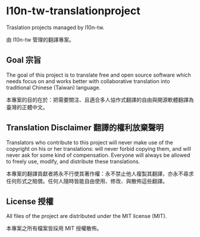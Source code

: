# l10n-tw-translationproject
Traslation projects managed by l10n-tw. 

由 l10n-tw 管理的翻譯專案。

## Goal 宗旨
The goal of this project is to translate free and open source software which needs focus on and works better with collaborative translation into traditional Chinese (Taiwan) language.

本專案的目的在於：把需要關注、且適合多人協作式翻譯的自由與開源軟體翻譯為臺灣的正體中文。

## Translation Disclaimer 翻譯的權利放棄聲明
Translators who contribute to this project will never make use of the copyright on his or her translations: will never forbid copying them, and will never ask for some kind of compensation. Everyone will always be allowed to freely use, modify, and distribute these translations.

本專案的翻譯貢獻者將永不行使其著作權：永不禁止他人複製其翻譯，亦永不尋求任何形式之賠償。任何人隨時皆能自由使用、修改、與散佈這些翻譯。

## License 授權
All files of the project are distributed under the MIT license (MIT).

本專案之所有檔案皆採用 MIT 授權散佈。
